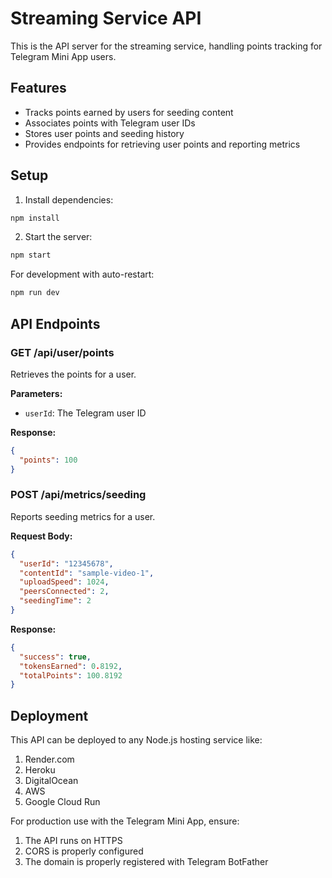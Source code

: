 # Streaming Service API

This is the API server for the streaming service, handling points tracking for Telegram Mini App users.

## Features

- Tracks points earned by users for seeding content
- Associates points with Telegram user IDs
- Stores user points and seeding history
- Provides endpoints for retrieving user points and reporting metrics

## Setup

1. Install dependencies:

```bash
npm install
```

2. Start the server:

```bash
npm start
```

For development with auto-restart:

```bash
npm run dev
```

## API Endpoints

### GET /api/user/points

Retrieves the points for a user.

**Parameters:**
- `userId`: The Telegram user ID

**Response:**
```json
{
  "points": 100
}
```

### POST /api/metrics/seeding

Reports seeding metrics for a user.

**Request Body:**
```json
{
  "userId": "12345678",
  "contentId": "sample-video-1",
  "uploadSpeed": 1024,
  "peersConnected": 2,
  "seedingTime": 2
}
```

**Response:**
```json
{
  "success": true,
  "tokensEarned": 0.8192,
  "totalPoints": 100.8192
}
```

## Deployment

This API can be deployed to any Node.js hosting service like:

1. Render.com
2. Heroku
3. DigitalOcean
4. AWS
5. Google Cloud Run

For production use with the Telegram Mini App, ensure:
1. The API runs on HTTPS
2. CORS is properly configured
3. The domain is properly registered with Telegram BotFather 
